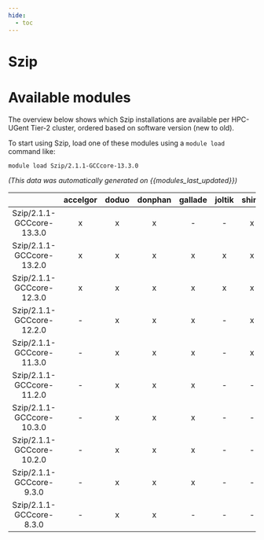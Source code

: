 ```yaml
---
hide:
  - toc
---
```


Szip
====

# Available modules


The overview below shows which Szip installations are available per HPC-UGent Tier-2 cluster, ordered based on software version (new to old).

To start using Szip, load one of these modules using a `module load` command like:

```shell
module load Szip/2.1.1-GCCcore-13.3.0
```

*(This data was automatically generated on {{modules_last_updated}})*  

| |accelgor|doduo|donphan|gallade|joltik|shinx|skitty|
| :---: | :---: | :---: | :---: | :---: | :---: | :---: | :---: |
|Szip/2.1.1-GCCcore-13.3.0|x|x|x|-|-|x|x|
|Szip/2.1.1-GCCcore-13.2.0|x|x|x|x|x|x|x|
|Szip/2.1.1-GCCcore-12.3.0|x|x|x|x|x|x|x|
|Szip/2.1.1-GCCcore-12.2.0|-|x|x|x|-|x|-|
|Szip/2.1.1-GCCcore-11.3.0|-|x|x|x|-|x|-|
|Szip/2.1.1-GCCcore-11.2.0|-|x|x|x|-|-|-|
|Szip/2.1.1-GCCcore-10.3.0|-|x|x|x|-|-|-|
|Szip/2.1.1-GCCcore-10.2.0|-|x|x|x|-|-|-|
|Szip/2.1.1-GCCcore-9.3.0|-|x|x|x|-|-|-|
|Szip/2.1.1-GCCcore-8.3.0|-|x|x|-|-|-|-|
